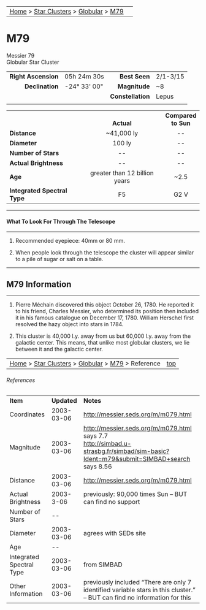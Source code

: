 <script src="../../js/whatsup.js"></script>
<script type="text/javascript">
	var objectName ="M79"
	var objectDesc ="Globular Star Cluster<br/>in the Constellation<br/>Lepus"
	var objectImage="m79.png"
</script>

|    |    |
|:---|---:|
|[Home](/notes/#object-notes) > [Star Clusters](/notes/#star-clusters) > [Globular](../!globular-cluster-info) > [M79](#m79)| <div id=whatsup></div> |

# M79
Messier 79<br/>
Globular Star Cluster

|   |   |   |   |
|--:|:--|--:|:--|
|**Right Ascension**|05h 24m 30s|**Best Seen**|2/1-3/15|
|**Declination**|-24&deg; 33' 00"	|**Magnitude**|~8|
|   |   |**Constellation**|Lepus|
|   |   |   |   |

|   |   |   |
|---|:---:|:---:|
|   | <br/>**Actual**| **Compared<br/>to Sun** |
|**Distance** | ~41,000 ly | -- |
|**Diameter** | 100 ly | -- |
|**Number of Stars**| -- | -- |
|**Actual Brightness**| -- | -- |
|**Age** | greater than 12 billion years | ~2.5 |
|**Integrated Spectral Type** | F5 | G2 V |

---
#### What To Look For Through The Telescope
---

1.	Recommended eyepiece: 40mm or 80 mm.

2.	When people look through the telescope the cluster will appear similar to a pile of sugar or salt on a table.

---
## M79 Information
---

1.	Pierre Méchain discovered this object October 26, 1780.  He reported it to his friend, Charles Messier, who determined its position then included it in his famous catalogue on December 17, 1780.  William Herschel first resolved the hazy object into stars in 1784.

2.	This cluster is 40,000 l.y. away from us but 60,000 l.y. away from the galactic center.  This means, that unlike most globular clusters, we lie between it and the galactic center.

|    |    |
|:---|---:|
|[Home](/notes/#object-notes) > [Star Clusters](/notes/#star-clusters) > [Globular](../!globular-cluster-info) > [M79](#m79) > Reference|[top](#m79)|

###### References

|   |   |   |
|---|---|---|
|**Item**|**Updated**|**Notes**|
|Coordinates|2003-03-06|<http://messier.seds.org/m/m079.html>|
|Magnitude|2003-03-06|<http://messier.seds.org/m/m079.html> says 7.7<br/><http://simbad.u-strasbg.fr/simbad/sim-basic?Ident=m79&submit=SIMBAD+search> says 8.56|
|Distance|2003-03-06|<http://messier.seds.org/m/m079.html>|<br/><https://www.noao.edu/kpvc/Prog/cluster.php#79>|
|Actual Brightness|2003-3-06|previously: 90,000 times Sun – BUT can find no support|
|Number of Stars| -- |  |
|Diameter|2003-03-06|agrees with SEDs site|
|Age| -- |  |
|Integrated Spectral Type|2003-03-06|from SIMBAD|
|Other Information|2003-03-06|previously included “There are only 7 identified variable stars in this cluster.”  – BUT can find no information for this|
